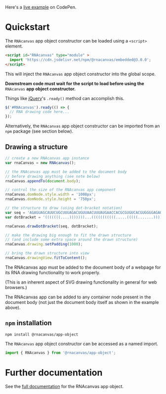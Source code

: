 Here's a [live example](https://codepen.io/pzjohnson/pen/xxoKvGp) on CodePen.

# Quickstart

The `RNAcanvas` app object constructor
can be loaded using a `<script>` element.

```html
<script id="RNAcanvas" type="module" >
  import 'https://cdn.jsdelivr.net/npm/@rnacanvas/embedded@3.0.0';
</script>
```

This will inject the `RNAcanvas` app object constructor into the global scope.

<b>Downstream code must wait for the script to load
before using the</b> `RNAcanvas` <b>app object constructor.</b>

Things like [jQuery](https://releases.jquery.com/)'s `.ready()` method can accomplish this.

```javascript
$('#RNAcanvas').ready(() => {
  // RNA drawing code here...
});
```

Alternatively, the `RNAcanvas` app object constructor
can be imported from an `npm` package (see section below).

## Drawing a structure

```javascript
// create a new RNAcanvas app instance
var rnaCanvas = new RNAcanvas();

// the RNAcanvas app must be added to the document body
// before drawing anything (see note below)
rnaCanvas.appendTo(document.body);

// control the size of the RNAcanvas app component
rnaCanvas.domNode.style.width = '1000px';
rnaCanvas.domNode.style.height = '750px';

// the structure to draw (using dot-bracket notation)
var seq = 'AGAGUAGCAUUCUGCUUUAGACUGUUAACUUUAUGAACCACGCGUGUCACGUGGGGAGAGUUAACAGCGCCC';
var dotBracket = '(((((((....)))))))...(((((((((((.....(((((.......)))))..))))))))))).....';

rnaCanvas.drawDotBracket(seq, dotBracket);

// make the drawing big enough to fit the drawn structure
// (and include some extra space around the drawn structure)
rnaCanvas.drawing.setPadding(1000);

// bring the drawn structure into view
rnaCanvas.drawingView.fitToContent();
```

The RNAcanvas app must be added to the document body of a webpage
for its RNA drawing functionality to work properly.

(This is an inherent aspect of SVG drawing functionality in general for web browsers.)

The RNAcanvas app can be added to any container node present in the document body
(not just the document body itself as shown in the example above).

## `npm` installation

```
npm install @rnacanvas/app-object
```

The `RNAcanvas` app object constructor can be accessed as a named import.

```javascript
import { RNAcanvas } from '@rnacanvas/app-object';
```

# Further documentation

See the [full documentation](https://pzhaojohnson.github.io/rnacanvas.app-object/) for the RNAcanvas app object.
